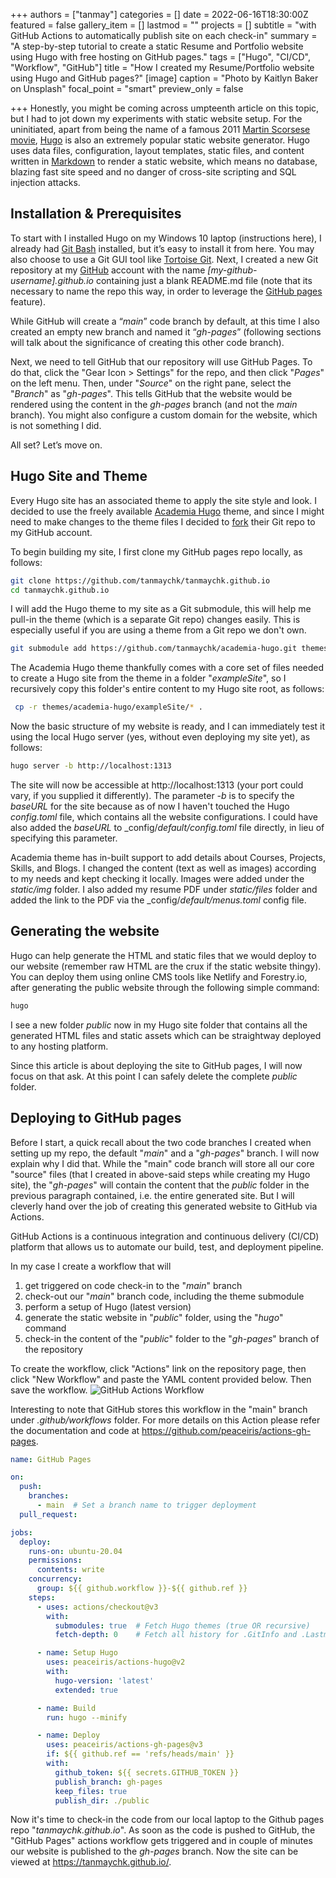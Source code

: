 +++
authors = ["tanmay"]
categories = []
date = 2022-06-16T18:30:00Z
featured = false
gallery_item = []
lastmod = ""
projects = []
subtitle = "with GitHub Actions to automatically publish site on each check-in"
summary = "A step-by-step tutorial to create a static Resume and Portfolio website using Hugo with free hosting on GitHub pages."
tags = ["Hugo", "CI/CD", "Workflow", "GitHub"]
title = "How I created my Resume/Portfolio website using Hugo and GitHub pages?"
[image]
caption = "Photo by Kaitlyn Baker on Unsplash"
focal_point = "smart"
preview_only = false

+++
Honestly, you might be coming across umpteenth article on this topic, but I had to jot down my experiments with static website setup. For the uninitiated, apart from being the name of a famous 2011 [Martin Scorsese movie](https://en.wikipedia.org/wiki/Hugo_(film)), [Hugo](https://gohugo.io/) is also an extremely popular static website generator. Hugo uses data files, configuration, layout templates, static files, and content written in [Markdown](https://en.wikipedia.org/wiki/Markdown "Markdown") to render a static website, which means no database, blazing fast site speed and no danger of cross-site scripting and SQL injection attacks.

## Installation & Prerequisites

To start with I installed Hugo on my Windows 10 laptop (instructions here), I already had [Git Bash](https://git-scm.com/download/win) installed, but it’s easy to install it from here. You may also choose to use a Git GUI tool like [Tortoise Git](https://tortoisegit.org/). Next, I created a new Git repository at my [GitHub](https://github.com/) account with the name _\[my-github-username\].github.io_ containing just a blank README.md file (note that its necessary to name the repo this way, in order to leverage the [GitHub pages](https://pages.github.com/) feature).

While GitHub will create a “_main_” code branch by default, at this time I also created an empty new branch and named it “_gh-pages_” (following sections will talk about the significance of creating this other code branch).

Next, we need to tell GitHub that our repository will use GitHub Pages. To do that, click the "Gear Icon > Settings" for the repo, and then click "_Pages_" on the left menu. Then, under "_Source_" on the right pane, select the "_Branch_" as "_gh-pages_". This tells GitHub that the website would be rendered using the content in the _gh-pages_ branch (and not the _main_ branch). You might also configure a custom domain for the website, which is not something I did.

All set? Let’s move on.

## Hugo Site and Theme

Every Hugo site has an associated theme to apply the site style and look. I decided to use the freely available [Academia Hugo](https://github.com/themefisher/academia-hugo) theme, and since I might need to make changes to the theme files I decided to [fork](https://github.com/tanmaychk/academia-hugo) their Git repo to my GitHub account.

To begin building my site, I first clone my GitHub pages repo locally, as follows:

```bash
git clone https://github.com/tanmaychk/tanmaychk.github.io
cd tanmaychk.github.io
```

I will add the Hugo theme to my site as a Git submodule, this will help me pull-in the theme (which is a separate Git repo) changes easily. This is especially useful if you are using a theme from a Git repo we don't own.

```bash
git submodule add https://github.com/tanmaychk/academia-hugo.git themes/academia-hugo
```

The Academia Hugo theme thankfully comes with a core set of files needed to create a Hugo site from the theme in a folder "_exampleSite_", so I recursively copy this folder's entire content to my Hugo site root, as follows:

```bash
 cp -r themes/academia-hugo/exampleSite/* . 
```

Now the basic structure of my website is ready, and I can immediately test it using the local Hugo server (yes, without even deploying my site yet), as follows:

```bash
hugo server -b http://localhost:1313
```

The site will now be accessible at http://localhost:1313 (your port could vary, if you supplied it differently). The parameter _-b_ is to specify the _baseURL_ for the site because as of now I haven't touched the Hugo _config.toml_ file, which contains all the website configurations. I could have also added the _baseURL_ to _config/_default/config.toml_ file directly, in lieu of specifying this parameter.

Academia theme has in-built support to add details about Courses, Projects, Skills, and Blogs. I changed the content (text as well as images) according to my needs and kept checking it locally. Images were added under the _static/img_ folder. I also added my resume PDF under _static/files_ folder and added the link to the PDF via the  _config/_default/menus.toml_ config file.

## Generating the website

Hugo can help generate the HTML and static files that we would deploy to our website (remember raw HTML are the crux if the static website thingy). You can deploy them using online CMS tools like Netlify and Forestry.io, after generating the public website through the following simple command:

```bash
hugo
```

I see a new folder _public_ now in my Hugo site folder that contains all the generated HTML files and static assets which can be straightway deployed to any hosting platform.

Since this article is about deploying the site to GitHub pages, I will now focus on that ask. At this point I can safely delete the complete _public_ folder.

## Deploying to GitHub pages

Before I start, a quick recall about the two code branches I created when setting up my repo, the default "_main_" and a "_gh-pages_" branch. I will now explain why I did that. While the "main" code branch will store all our core "source" files (that I created in above-said steps while creating my Hugo site), the "_gh-pages_" will contain the content that the _public_ folder in the previous paragraph contained, i.e. the entire generated site. But I will cleverly hand over the job of creating this generated website to GitHub via Actions.

GitHub Actions is a continuous integration and continuous delivery (CI/CD) platform that allows us to automate our build, test, and deployment pipeline.

In my case I create a workflow that will

1. get triggered on code check-in to the "_main_" branch
2. check-out our "_main_" branch code, including the theme submodule
3. perform a setup of Hugo (latest version)
4. generate the static website in "_public_" folder, using the "_hugo_" command
5. check-in the content of the "_public_" folder to the "_gh-pages_" branch of the repository

To create the workflow, click "Actions" link on the repository page, then click "New Workflow" and paste the YAML content provided below. Then save the workflow.
![GitHub Actions Workflow](test%20url)

Interesting to note that GitHub stores this workflow in the "main" branch under _.github/workflows_ folder. For more details on this Action please refer the documentation and code at https://github.com/peaceiris/actions-gh-pages.

```yaml
name: GitHub Pages

on:
  push:
    branches:
      - main  # Set a branch name to trigger deployment
  pull_request:

jobs:
  deploy:
    runs-on: ubuntu-20.04
    permissions:
      contents: write
    concurrency:
      group: ${{ github.workflow }}-${{ github.ref }}
    steps:
      - uses: actions/checkout@v3
        with:
          submodules: true  # Fetch Hugo themes (true OR recursive)
          fetch-depth: 0    # Fetch all history for .GitInfo and .Lastmod

      - name: Setup Hugo
        uses: peaceiris/actions-hugo@v2
        with:
          hugo-version: 'latest'
          extended: true

      - name: Build
        run: hugo --minify

      - name: Deploy
        uses: peaceiris/actions-gh-pages@v3
        if: ${{ github.ref == 'refs/heads/main' }}
        with:
          github_token: ${{ secrets.GITHUB_TOKEN }}
          publish_branch: gh-pages
          keep_files: true
          publish_dir: ./public
```

Now it's time to check-in the code from our local laptop to the Github pages repo "_tanmaychk.github.io_". As soon as the code is pushed to GitHub, the "GitHub Pages" actions workflow gets triggered and in couple of minutes our website is published to the _gh-pages_ branch. Now the site can be viewed at https://tanmaychk.github.io/.